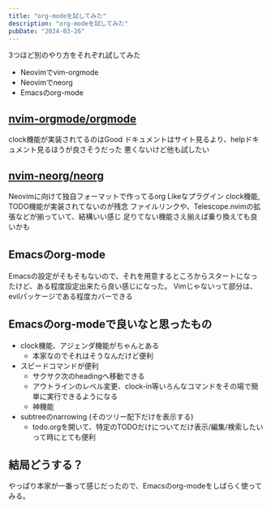 ```yaml
---
title: "org-modeを試してみた"
description: "org-modeを試してみた"
pubDate: "2024-03-26"
---
```


3つほど別のやり方をそれぞれ試してみた

- Neovimでvim-orgmode
- Neovimでneorg
- Emacsのorg-mode

## [nvim-orgmode/orgmode](https://github.com/nvim-orgmode/orgmode)

clock機能が実装されてるのはGood ドキュメントはサイト見るより、helpドキュメント見るほうが良さそうだった 悪くないけど他も試したい

## [nvim-neorg/neorg](https://github.com/nvim-neorg/neorg/)

Neovimに向けて独自フォーマットで作ってるorg Likeなプラグイン clock機能, TODO機能が実装されてないのが残念 ファイルリンクや、Telescope.nvimの拡張などが揃っていて、結構いい感じ 足りてない機能さえ揃えば乗り換えても良いかも

## Emacsのorg-mode

Emacsの設定がそもそもないので、それを用意するところからスタートになったけど、ある程度設定出来たら良い感じになった。 Vimじゃないって部分は、evilパッケージである程度カバーできる

## Emacsのorg-modeで良いなと思ったもの

- clock機能、アジェンダ機能がちゃんとある
  - 本家なのでそれはそうなんだけど便利
- スピードコマンドが便利
  - サクサク次のheadingへ移動できる
  - アウトラインのレベル変更、clock-in等いろんなコマンドをその場で簡単に実行できるようになる
  - 神機能
- subtreeのnarrowing (そのツリー配下だけを表示する)
  - todo.orgを開いて、特定のTODOだけについてだけ表示/編集/検索したいって時にとても便利

## 結局どうする？

やっぱり本家が一番って感じだったので、Emacsのorg-modeをしばらく使ってみる。
